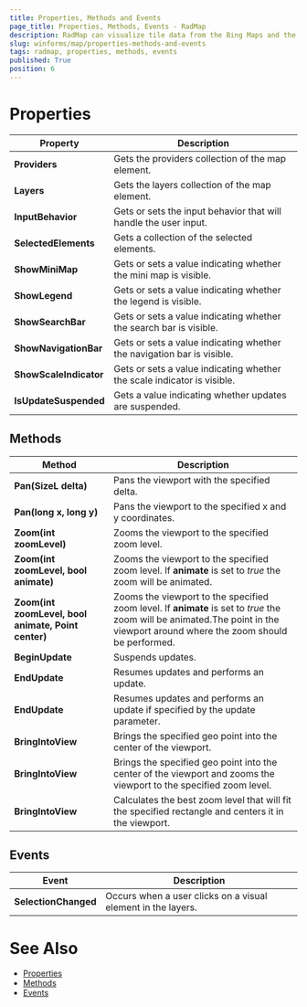 ```yaml
---
title: Properties, Methods and Events
page_title: Properties, Methods, Events - RadMap
description: RadMap can visualize tile data from the Bing Maps and the OpenStreetMaps REST services as well as from the local file system.
slug: winforms/map/properties-methods-and-events
tags: radmap, properties, methods, events
published: True
position: 6
---
```


# Properties

|Property|Description|
|------|------|
|__Providers__|Gets the providers collection of the map element.|
|__Layers__|Gets the layers collection of the map element.|
|__InputBehavior__|Gets or sets the input behavior that will handle the user input.|
|__SelectedElements__|Gets a collection of the selected elements.|
|__ShowMiniMap__|Gets or sets a value indicating whether the mini map is visible.|
|__ShowLegend__|Gets or sets a value indicating whether the legend is visible.|
|__ShowSearchBar__|Gets or sets a value indicating whether the search bar is visible.|
|__ShowNavigationBar__|Gets or sets a value indicating whether the navigation bar is visible.|
|__ShowScaleIndicator__|Gets or sets a value indicating whether the scale indicator is visible.|
|__IsUpdateSuspended__|Gets a value indicating whether updates are suspended.|

## Methods

|Method|Description|
|------|------|
|__Pan(SizeL delta)__|Pans the viewport with the specified delta.|
|__Pan(long x, long y)__|Pans the viewport to the specified x and y coordinates.|
|__Zoom(int zoomLevel)__|Zooms the viewport to the specified zoom level.|
|__Zoom(int zoomLevel, bool animate)__|Zooms the viewport to the specified zoom level. If __animate__ is set to *true* the zoom will be animated.|
|__Zoom(int zoomLevel, bool animate, Point center)__|Zooms the viewport to the specified zoom level. If __animate__ is set to *true* the zoom will be animated.The point in the viewport around where the zoom should be performed.|
|__BeginUpdate__|Suspends updates.|
|__EndUpdate__|Resumes updates and performs an update.|
|__EndUpdate__|Resumes updates and performs an update if specified by the update parameter.|
|__BringIntoView__|Brings the specified geo point into the center of the viewport.|
|__BringIntoView__|Brings the specified geo point into the center of the viewport and zooms the viewport to the specified zoom level.|
|__BringIntoView__|Calculates the best zoom level that will fit the specified rectangle and centers it in the viewport.|

## Events

|Event|Description|
|------|------|
|__SelectionChanged__|Occurs when a user clicks on a visual element in the layers.|

# See Also

* [Properties](https://docs.telerik.com/devtools/winforms/api/telerik.wincontrols.ui.radmap.html#properties)
* [Methods](https://docs.telerik.com/devtools/winforms/api/telerik.wincontrols.ui.radmap.html#methods)
* [Events](https://docs.telerik.com/devtools/winforms/api/telerik.wincontrols.ui.radmap.html#events)

